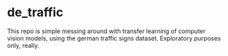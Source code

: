 # de_traffic

This repo is simple messing around with transfer learning of computer vision models, using the german traffic signs dataset. Exploratory purposes only, really.

